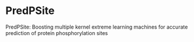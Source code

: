 # PredPSite
PredPSite: Boosting multiple kernel extreme learning machines for accurate prediction of protein phosphorylation sites 
